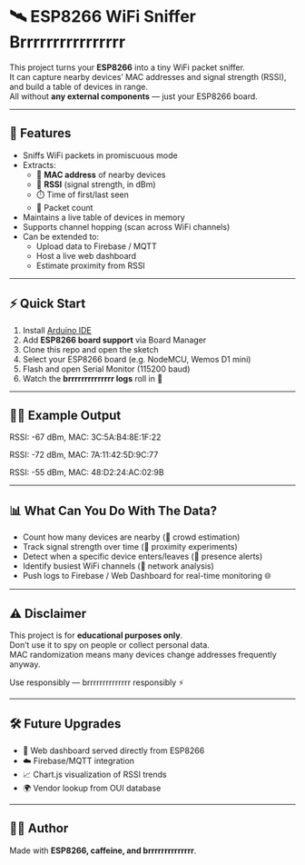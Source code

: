 # 🛰️ ESP8266 WiFi Sniffer Brrrrrrrrrrrrrrrr

This project turns your **ESP8266** into a tiny WiFi packet sniffer.  
It can capture nearby devices’ MAC addresses and signal strength (RSSI),  
and build a table of devices in range.  
All without **any external components** — just your ESP8266 board.

---

## 🚀 Features
- Sniffs WiFi packets in promiscuous mode  
- Extracts:
  - 📡 **MAC address** of nearby devices
  - 📶 **RSSI** (signal strength, in dBm)
  - ⏱️ Time of first/last seen
  - 🔢 Packet count  
- Maintains a live table of devices in memory  
- Supports channel hopping (scan across WiFi channels)  
- Can be extended to:
  - Upload data to Firebase / MQTT  
  - Host a live web dashboard  
  - Estimate proximity from RSSI  

---

## ⚡ Quick Start
1. Install [Arduino IDE](https://www.arduino.cc/en/software)  
2. Add **ESP8266 board support** via Board Manager  
3. Clone this repo and open the sketch  
4. Select your ESP8266 board (e.g. NodeMCU, Wemos D1 mini)  
5. Flash and open Serial Monitor (115200 baud)  
6. Watch the **brrrrrrrrrrrrrr logs** roll in 🚀  

---

## 🧑‍💻 Example Output
RSSI: -67 dBm, MAC: 3C:5A:B4:8E:1F:22

RSSI: -72 dBm, MAC: 7A:11:42:5D:9C:77

RSSI: -55 dBm, MAC: 48:D2:24:AC:02:9B


---

## 📊 What Can You Do With The Data?
- Count how many devices are nearby (👥 crowd estimation)  
- Track signal strength over time (📶 proximity experiments)  
- Detect when a specific device enters/leaves (🚪 presence alerts)  
- Identify busiest WiFi channels (📡 network analysis)  
- Push logs to Firebase / Web Dashboard for real-time monitoring 🌐  

---

## ⚠️ Disclaimer
This project is for **educational purposes only**.  
Don’t use it to spy on people or collect personal data.  
MAC randomization means many devices change addresses frequently anyway.  

Use responsibly — brrrrrrrrrrrrrr responsibly ⚡  

---

## 🛠️ Future Upgrades
- 🔐 Web dashboard served directly from ESP8266  
- ☁️ Firebase/MQTT integration  
- 📈 Chart.js visualization of RSSI trends  
- 🌍 Vendor lookup from OUI database  

---

## 👨‍💻 Author
Made with **ESP8266, caffeine, and brrrrrrrrrrrrrr**.  

